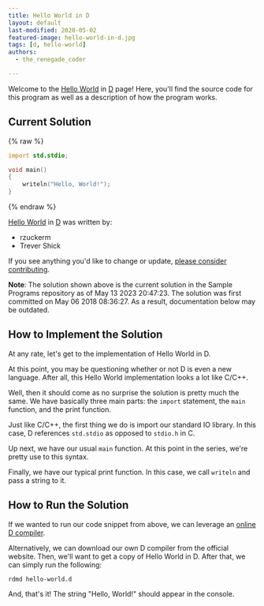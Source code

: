 ```yaml
---
title: Hello World in D
layout: default
last-modified: 2020-05-02
featured-image: hello-world-in-d.jpg
tags: [d, hello-world]
authors:
  - the_renegade_coder

---
```


Welcome to the [Hello World](https://sampleprograms.io/projects/hello-world) in [D](https://sampleprograms.io/languages/d) page! Here, you'll find the source code for this program as well as a description of how the program works.

## Current Solution

{% raw %}

```d
import std.stdio;

void main()
{
    writeln("Hello, World!");
}
```

{% endraw %}

[Hello World](https://sampleprograms.io/projects/hello-world) in [D](https://sampleprograms.io/languages/d) was written by:

- rzuckerm
- Trever Shick

If you see anything you'd like to change or update, [please consider contributing](https://github.com/TheRenegadeCoder/sample-programs).

**Note**: The solution shown above is the current solution in the Sample Programs repository as of May 13 2023 20:47:23. The solution was first committed on May 06 2018 08:36:27. As a result, documentation below may be outdated.

## How to Implement the Solution

At any rate, let's get to the implementation of Hello World in D.

At this point, you may be questioning whether or not D is even a new 
language. After all, this Hello World implementation looks a lot like 
C/C++.

Well, then it should come as no surprise the solution is pretty much 
the same. We have basically three main parts: the `import` statement, 
the `main` function, and the print function.

Just like C/C++, the first thing we do is import our standard IO 
library. In this case, D references `std.stdio` as opposed to `stdio.h`
in C.

Up next, we have our usual `main` function. At this point in the series, 
we're pretty use to this syntax.

Finally, we have our typical print function. In this case, we call 
`writeln` and pass a string to it.


## How to Run the Solution

If we wanted to run our code snippet from above, we can leverage an 
[online D compiler][1].

Alternatively, we can download our own D compiler from the official 
website. Then, we'll want to get a copy of Hello World in D. After 
that, we can simply run the following:

```shell
rdmd hello-world.d
```

And, that's it! The string "Hello, World!" should appear in the console.

[1]: https://run.dlang.io/
